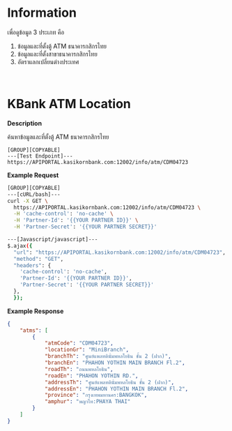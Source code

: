 ﻿# **Information**

เพื่อดูข้อมูล 3 ประเภท คือ

1. ข้อมูลและที่ตั้งตู้ ATM ธนาคารกสิกรไทย
2. ข้อมูลและที่ตั้งสาขาธนาคารกสิกรไทย
3. อัตราแลกเปลี่ยนต่างประเทศ

<br />

# KBank ATM Location

**Description**

ค้นหาข้อมูลและที่ตั้งตู้ ATM ธนาคารกสิกรไทย

```code
[GROUP][COPYABLE]
---[Test Endpoint]---
https://APIPORTAL.kasikornbank.com:12002/info/atm/CDM04723
```

**Example Request**

```bash
[GROUP][COPYABLE]
---[cURL/bash]---
curl -X GET \
  https://APIPORTAL.kasikornbank.com:12002/info/atm/CDM04723 \
  -H 'cache-control': 'no-cache' \
  -H 'Partner-Id': '{{YOUR PARTNER ID}}' \
  -H 'Partner-Secret': '{{YOUR PARTNER SECRET}}'

---[Javascript/javascript]---
$.ajax({
  "url": "https://APIPORTAL.kasikornbank.com:12002/info/atm/CDM04723",
  "method": "GET",
  "headers": {
    'cache-control': 'no-cache',
    'Partner-Id': '{{YOUR PARTNER ID}}',
    'Partner-Secret': '{{YOUR PARTNER SECRET}}'
  },
  });
```

**Example Response**

```json
{
    "atms": [
        {
            "atmCode": "CDM04723",
            "locationGr": "MiniBranch",
            "branchTh": "ศูนย์แพลทตินั่มพหลโยธิน ชั้น 2 (ฝาก)",
            "branchEn": "PHAHON YOTHIN MAIN BRANCH Fl.2",
            "roadTh": "ถนนพหลโยธิน",
            "roadEn": "PHAHON YOTHIN RD.",
            "addressTh": "ศูนย์แพลทตินั่มพหลโยธิน ชั้น 2 (ฝาก)",
            "addressEn": "PHAHON YOTHIN MAIN BRANCH Fl.2",
            "province": "กรุงเทพมหานคร:BANGKOK",
            "amphur": "พญาไท:PHAYA THAI"
        }
    ]
}
```
